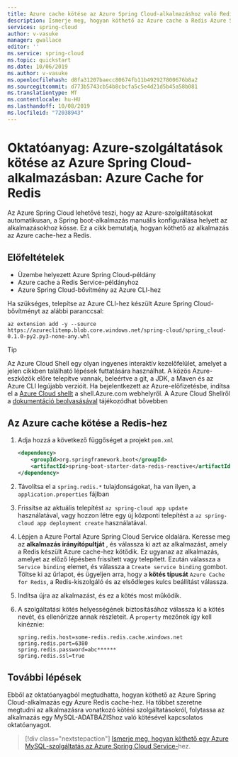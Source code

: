 ```yaml
---
title: Azure cache kötése az Azure Spring Cloud-alkalmazáshoz való Redis | Microsoft Docs
description: Ismerje meg, hogyan köthető az Azure cache a Redis Azure Spring Cloud-alkalmazásához
services: spring-cloud
author: v-vasuke
manager: gwallace
editor: ''
ms.service: spring-cloud
ms.topic: quickstart
ms.date: 10/06/2019
ms.author: v-vasuke
ms.openlocfilehash: d8fa31207baecc80674fb11b492927800676b8a2
ms.sourcegitcommit: d773b5743cb54b8cbcfa5c5e4d21d5b45a58b081
ms.translationtype: MT
ms.contentlocale: hu-HU
ms.lasthandoff: 10/08/2019
ms.locfileid: "72038943"
---
```

# <a name="tutorial-bind-azure-services-to-your-azure-spring-cloud-application-azure-cache-for-redis"></a>Oktatóanyag: Azure-szolgáltatások kötése az Azure Spring Cloud-alkalmazásban: Azure Cache for Redis

Az Azure Spring Cloud lehetővé teszi, hogy az Azure-szolgáltatásokat automatikusan, a Spring boot-alkalmazás manuális konfigurálása helyett az alkalmazásokhoz kösse. Ez a cikk bemutatja, hogyan köthető az alkalmazás az Azure cache-hez a Redis.

## <a name="prerequisites"></a>Előfeltételek

* Üzembe helyezett Azure Spring Cloud-példány
* Azure cache a Redis Service-példányhoz
* Azure Spring Cloud-bővítmény az Azure CLI-hez

Ha szükséges, telepítse az Azure CLI-hez készült Azure Spring Cloud-bővítményt az alábbi paranccsal:

```azurecli
az extension add -y --source https://azureclitemp.blob.core.windows.net/spring-cloud/spring_cloud-0.1.0-py2.py3-none-any.whl
```

>[!TIP]
> Az Azure Cloud Shell egy olyan ingyenes interaktív kezelőfelület, amelyet a jelen cikkben található lépések futtatására használhat.  A közös Azure-eszközök előre telepítve vannak, beleértve a git, a JDK, a Maven és az Azure CLI legújabb verzióit. Ha bejelentkezett az Azure-előfizetésbe, indítsa el a [Azure Cloud shellt](https://shell.azure.com) a shell.Azure.com webhelyről.  A Azure Cloud Shellről a [dokumentáció beolvasásával](../cloud-shell/overview.md) tájékozódhat bővebben

## <a name="bind-azure-cache-for-redis"></a>Az Azure cache kötése a Redis-hez

1. Adja hozzá a következő függőséget a projekt `pom.xml`

    ```xml
    <dependency>
        <groupId>org.springframework.boot</groupId>
        <artifactId>spring-boot-starter-data-redis-reactive</artifactId>
    </dependency>
    ```
1. Távolítsa el a `spring.redis.*` tulajdonságokat, ha van ilyen, a `application.properties` fájlban

1. Frissítse az aktuális telepítést `az spring-cloud app update` használatával, vagy hozzon létre egy új központi telepítést a `az spring-cloud app deployment create` használatával.

1. Lépjen a Azure Portal Azure Spring Cloud Service oldalára. Keresse meg az **alkalmazás irányítópultját** , és válassza ki azt az alkalmazást, amely a Redis készült Azure cache-hez kötődik.  Ez ugyanaz az alkalmazás, amelyet az előző lépésben frissített vagy telepített. Ezután válassza a `Service binding` elemet, és válassza a `Create service binding` gombot. Töltse ki az űrlapot, és ügyeljen arra, hogy a **kötés típusát** `Azure Cache for Redis`, a Redis-kiszolgáló és az elsődleges kulcs beállítást válassza. 

1. Indítsa újra az alkalmazást, és ez a kötés most működik.

1. A szolgáltatási kötés helyességének biztosításához válassza ki a kötés nevét, és ellenőrizze annak részleteit. A `property` mezőnek így kell kinéznie:
    ```
    spring.redis.host=some-redis.redis.cache.windows.net
    spring.redis.port=6380
    spring.redis.password=abc******
    spring.redis.ssl=true
    ```

## <a name="next-steps"></a>További lépések

Ebből az oktatóanyagból megtudhatta, hogyan köthető az Azure Spring Cloud-alkalmazás egy Azure Redis cache-hez.  Ha többet szeretne megtudni az alkalmazásra vonatkozó kötési szolgáltatásokról, folytassa az alkalmazás egy MySQL-ADATBÁZIShoz való kötésével kapcsolatos oktatóanyagot.

> [!div class="nextstepaction"]
> [Ismerje meg, hogyan köthető egy Azure MySQL-szolgáltatás az Azure Spring Cloud Service-](spring-cloud-tutorial-bind-mysql.md)hez.
